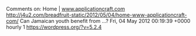 Comments on: Home | www.applicationcraft.com http://j4u2.com/breadfruit-static/2012/05/04/home-www-applicationcraft-com/ Can Jamaican youth benefit from ...? Fri, 04 May 2012 00:19:39 +0000  hourly   1  https://wordpress.org/?v=5.2.4